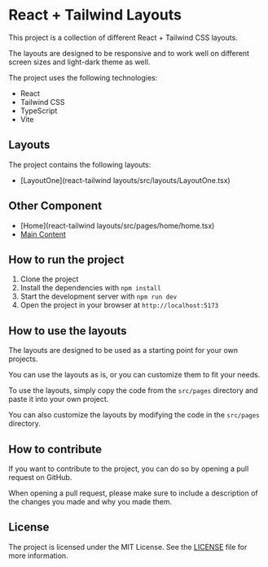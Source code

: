 # React + Tailwind Layouts

This project is a collection of different React + Tailwind CSS layouts.

The layouts are designed to be responsive and to work well on different screen sizes and light-dark theme as well.

The project uses the following technologies:

- React
- Tailwind CSS
- TypeScript
- Vite

## Layouts

The project contains the following layouts:

- [LayoutOne](react-tailwind layouts/src/layouts/LayoutOne.tsx)

## Other Component

- [Home](react-tailwind layouts/src/pages/home/home.tsx)
- [Main Content](src/pages/mainContent/mainContent.tsx)

## How to run the project

1. Clone the project
2. Install the dependencies with `npm install`
3. Start the development server with `npm run dev`
4. Open the project in your browser at `http://localhost:5173`

## How to use the layouts

The layouts are designed to be used as a starting point for your own projects.

You can use the layouts as is, or you can customize them to fit your needs.

To use the layouts, simply copy the code from the `src/pages` directory and paste it into your own project.

You can also customize the layouts by modifying the code in the `src/pages` directory.

## How to contribute

If you want to contribute to the project, you can do so by opening a pull request on GitHub.

When opening a pull request, please make sure to include a description of the changes you made and why you made them.

## License

The project is licensed under the MIT License. See the [LICENSE](LICENSE) file for more information.

